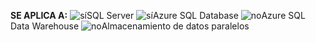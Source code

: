 <Token>**SE APLICA A:** ![sí](media/yes.png)SQL Server ![sí](media/yes.png)Azure SQL Database ![no](media/no.png)Azure SQL Data Warehouse ![no](media/no.png)Almacenamiento de datos paralelos </Token>

